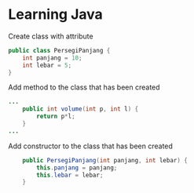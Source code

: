 # Learning Java
Create class with attribute
```java
public class PersegiPanjang {
    int panjang = 10;
    int lebar = 5;
}
```
Add method to the class that has been created
```java
...
    public int volume(int p, int l) {
        return p*l;
    }
...
```
Add constructor to the class that has been created
```java
    public PersegiPanjang(int panjang, int lebar) {
        this.panjang = panjang;
        this.lebar = lebar;
    }
```